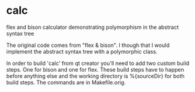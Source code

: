 # calc
flex and bison calculator demonstrating polymorphism in the abstract syntax tree

The original code comes from "flex & bison". I though that I would implement the abstract syntax tree with a polymorphic class.

In order to build 'calc' from qt creator you'll need to add two custom build steps. One for bison and one for flex. These build steps have to happen before anything else and the working directory is %{sourceDir} for both build steps. The commands are in Makefile.orig.
